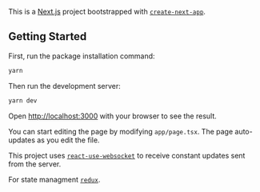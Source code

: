 This is a [Next.js](https://nextjs.org) project bootstrapped with [`create-next-app`](https://nextjs.org/docs/app/api-reference/cli/create-next-app).

## Getting Started

First, run the package installation command:

```bash
yarn
```

Then run the development server:

```bash
yarn dev
```

Open [http://localhost:3000](http://localhost:3000) with your browser to see the result.

You can start editing the page by modifying `app/page.tsx`. The page auto-updates as you edit the file.

This project uses [`react-use-websocket`](https://github.com/robtaussig/react-use-websocket) to receive constant updates sent from the server.

For state managment [`redux`](https://redux.js.org/usage/nextjs).



